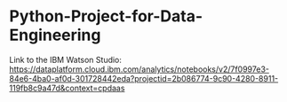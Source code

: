 # Python-Project-for-Data-Engineering

Link to the IBM Watson Studio: https://dataplatform.cloud.ibm.com/analytics/notebooks/v2/7f0997e3-84e6-4ba0-af0d-301728442eda?projectid=2b086774-9c90-4280-8911-119fb8c9a47d&context=cpdaas

